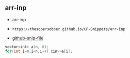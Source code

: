 
## arr-inp

- arr-inp
- ```
  https://thesobersobber.github.io/CP-Snippets/arr-inp
  ```
- [github-snip-file](https://github.com/theSoberSobber/CP-Snippets/blob/main/snippets.json#L703)

```cpp
vector<int> a(n, 0);
for(int i=0;i<n;i++) cin>>a[i];
```
